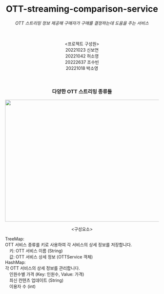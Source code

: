 <div align=center>
<h1>OTT-streaming-comparison-service </h1>


_OTT 스트리밍 정보 제공해 구매자가 구매를 결정하는데 도움을 주는 서비스_
<br/>
<br/>
<br/>

<프로젝트 구성원> <br/>
20221023 신보연  
20221042 허소영   
20222637 조수빈 <br/>
20221018 박소영
  
<br/>

<h3>다양한 OTT 스트리밍 종류들</h3>
<img src="https://github.com/Boyeon-Shin/ott-streaming-service/assets/141127815/42b0a714-af38-497d-bd0e-b8abc5aa24d6"  width="600" height="400"/>

</div>

<div align=center>

<구성요소> <br/>
<div align=left>
TreeMap: <br/>
OTT 서비스 종류를 키로 사용하여 각 서비스의 상세 정보를 저장합니다.<br/>
&emsp;키: OTT 서비스 이름 (String)<br/>
&emsp;값: OTT 서비스 상세 정보 (OTTService 객체)<br/>
HashMap:<br/>
각 OTT 서비스의 상세 정보를 관리합니다.<br/>
&emsp;인원수별 가격 (Key: 인원수, Value: 가격)<br/>
&emsp;최신 컨텐츠 업데이트 (String)<br/>
&emsp;이용자 수 (int)



